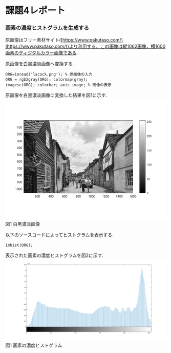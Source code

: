 # 課題4レポート

### 画素の濃度ヒストグラムを生成する
原画像はフリー素材サイト([https://www.pakutaso.com/](https://www.pakutaso.com/))より利用する。この画像は縦1062画像，横1600画素のディジタルカラー画像である.

原画像を白黒濃淡画像へ変換する.
```
ORG=imread('lacock.png'); % 原画像の入力
ORG = rgb2gray(ORG); colormap(gray);  
imagesc(ORG); colorbar; axis image; % 画像の表示
```
 原画像を白黒濃淡画像に変換した結果を図1に示す.
 ![原画像](https://github.com/Sisk449/lecture_image_processing/blob/master/image/kadai4_1.png?raw=true)  
図1 白黒濃淡画像

以下のソースコードによってヒストグラムを表示する.
```
imhist(ORG);
```
表示された画素の濃度ヒストグラムを図2に示す.
 ![画素の濃度ヒストグラム](https://github.com/Sisk449/lecture_image_processing/blob/master/image/kadai4_2.png?raw=true)  
図1 画素の濃度ヒストグラム
